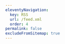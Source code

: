 ```yaml
---
eleventyNavigation:
  key: RSS
  url: /feed.xml
  order: 4
permalink: false
excludeFromSitemap: true
---
```

